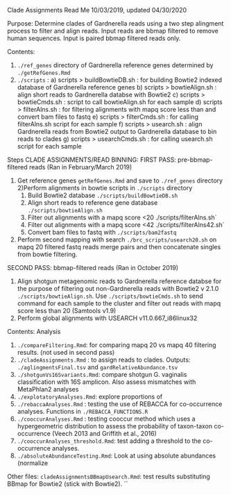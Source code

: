 Clade Assignments Read Me
10/03/2019, updated 04/30/2020

Purpose: Determine clades of Gardnerella reads using a two step alingment process to filter and align reads. Input reads are bbmap filtered to remove human sequences. Input is paired bbmap filtered reads only. 

Contents:
1) `./ref_genes` directory of Gardnerella reference genes determined by `./getRefGenes.Rmd`
2) `./scripts` : 
	a) scripts > buildBowtieDB.sh : for building Bowtie2 indexed database of Gardnerella reference genes
	b) scripts > bowtieAlign.sh : align short reads to Gardnerella databse with Bowtie2
	c) scripts > bowtieCmds.sh : script to call bowtieAlign.sh for each sample
	d) scripts > filterAlns.sh : for filtering alignments with mapq score less than  and convert bam files to fastq
	e) scripts > filterCmds.sh : for calling filterAlns.sh script for each sample
	f) scripts > usearch.sh : align Gardnerella reads from Bowtie2 output to Gardnerella database to bin reads to clades
	g) scripts > usearchCmds.sh : for calling usearch.sh script for each sample

Steps CLADE ASSIGNMENTS/READ BINNING:
FIRST PASS: pre-bbmap-filtered reads (Ran in February/March 2019)
1) Get reference genes `getRefGenes.Rmd` and save to `./ref_genes` directory
2)Perform alignments in bowtie scripts in `./scripts` directory
	1) Build Bowtie2 database `./scripts/buildBowtieDB.sh`
	2) Align short reads to reference gene database `./scripts/bowtieAlign.sh`
	3) Filter out alignments with a mapq score <20 ./scripts/filterAlns.sh`
	4) Filter out alignments with a mapq score <42 ./scripts/filterAlns42.sh`
	5) Convert bam files to fastq with `./scripts/bam2fastq`	
3) Perform second mapping with search `./brc_scripts/usearch20.sh` on mapq 20 filtered fastq reads
	merge pairs and then concatenate singles from bowtie filtering. 

SECOND PASS: bbmap-filtered reads (Ran in October 2019)
1) Align shotgun metagenomic reads to Gardnerella reference databse for the purpose of filtering out non-Gardnerella reads with Bowtie2 v 2.1.0 `./scripts/bowtieAlign.sh`. Use `./scripts/bowtieCmds.sh` to send command for each sample to the cluster and filter out reads with mapq score less than 20 (Samtools v1.9)
2) Perform global alignments with USEARCH v11.0.667_i86linux32

Contents: Analysis
1) `./compareFiltering.Rmd`: for comparing mapq 20 vs mapq 40 filtering results. (not used in second pass)
2) `./cladeAssignments.Rmd` : to assign reads to clades. Outputs: `./aglingmentsFinal.tsv` and `gardRelativeAbundance.tsv`
3) `./shotgunVs16Svariants.Rmd`: compare shotgun G. vaginalis classification with 16S amplicon. Also assess mismatches with MetaPhlan2 analyses
4) `./explotatoryAnalyses.Rmd`: explore proportions of 
5) `./rebaccaAnalyses.Rmd` : testing the use of REBACCA for co-occurrence analyses. Functions in `./REBACCA_FUNCTIONS.R`
6) `./cooccurAnalyses.Rmd` : testing cooccur method which uses a hypergeometric distribution to assess the probability of taxon-taxon co-occurrence (Veech 2013 and Griffith et al., 2016)
7) `./cooccurAnalyses_threshold.Rmd`: test adding a threshold to the co-occurrence analyses.
8) `./absoluteAbundanceTesting.Rmd`: Look at using absolute abundances (normalize 


Other files: 
`cladeAssignmentsBBmapUsearch.Rmd`: test results substituting BBmap for Bowtie2 (stick with Bowtie2). 
``
